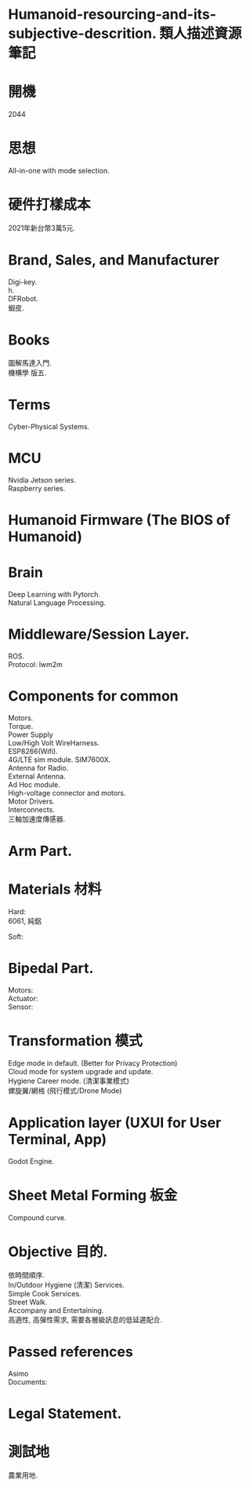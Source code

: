 # Humanoid-resourcing-and-its-subjective-descrition. 類人描述資源筆記
開機
====
2044<br>

思想
====
All-in-one with mode selection.

硬件打樣成本
====
2021年新台幣3萬5元.<br>

Brand, Sales, and Manufacturer
====
Digi-key.<br>
h.<br>
DFRobot.<br>
蝦皮.<br>

Books
====
圖解馬達入門. <br>
機構學 版五. <br>

Terms
====
Cyber-Physical Systems.<br>

MCU
====
Nvidia Jetson series. <br>
Raspberry series. <br>

Humanoid Firmware (The BIOS of Humanoid)
====


Brain
====
Deep Learning with Pytorch. <br>
Natural Language Processing. <br>


Middleware/Session Layer.
====
ROS.<br>
Protocol: lwm2m<br>


Components for common
====
Motors.<br>
Torque.<br>
Power Supply<br>
Low/High Volt WireHarness. <br>
ESP8266(Wifi).<br>
4G/LTE sim module. SIM7600X.<br>
Antenna for Radio.<br>
External Antenna.<br>
Ad Hoc module.<br>
High-voltage connector and motors.<br>
Motor Drivers.<br>
Interconnects.<br>
三軸加速度傳感器.<br>

Arm Part.
====

Materials 材料
====
Hard:<br>
6061, 純鋁<br>

Soft:<br>

Bipedal Part.
====
Motors: <br>
Actuator: <br>
Sensor: <br>

Transformation 模式
====
Edge mode in default. (Better for Privacy Protection) <br>
Cloud mode for system upgrade and update. <br>
Hygiene Career mode. (清潔事業模式) <br>
螺旋翼/網格 (飛行模式/Drone Mode) <br>


Application layer (UXUI for User Terminal, App)
====
Godot Engine.<br>

Sheet Metal Forming 板金
====
Compound curve.<br>

Objective 目的.
====
依時間順序.<br>
In/Outdoor Hygiene (清潔) Services.<br>
Simple Cook Services.<br>
Street Walk.<br>
Accompany and Entertaining.<br>
高適性, 高彈性需求, 需要各層級訊息的低延遲配合.

Passed references
====
Asimo<br>
Documents:<br>

Legal Statement.
====


測試地
====
農業用地.



